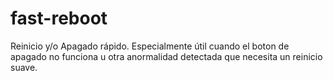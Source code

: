 # fast-reboot
Reinicio y/o Apagado rápido. Especialmente útil cuando el boton de apagado no funciona u otra anormalidad detectada que necesita un reinicio suave.
